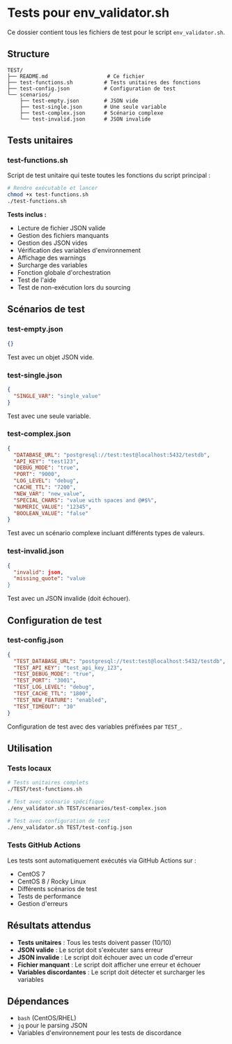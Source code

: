 # Tests pour env_validator.sh

Ce dossier contient tous les fichiers de test pour le script `env_validator.sh`.

## Structure

```
TEST/
├── README.md                   # Ce fichier
├── test-functions.sh          # Tests unitaires des fonctions
├── test-config.json           # Configuration de test
└── scenarios/
    ├── test-empty.json        # JSON vide
    ├── test-single.json       # Une seule variable
    ├── test-complex.json      # Scénario complexe
    └── test-invalid.json      # JSON invalide
```

## Tests unitaires

### test-functions.sh

Script de test unitaire qui teste toutes les fonctions du script principal :

```bash
# Rendre exécutable et lancer
chmod +x test-functions.sh
./test-functions.sh
```

**Tests inclus :**
- Lecture de fichier JSON valide
- Gestion des fichiers manquants
- Gestion des JSON vides
- Vérification des variables d'environnement
- Affichage des warnings
- Surcharge des variables
- Fonction globale d'orchestration
- Test de l'aide
- Test de non-exécution lors du sourcing

## Scénarios de test

### test-empty.json
```json
{}
```
Test avec un objet JSON vide.

### test-single.json
```json
{
  "SINGLE_VAR": "single_value"
}
```
Test avec une seule variable.

### test-complex.json
```json
{
  "DATABASE_URL": "postgresql://test:test@localhost:5432/testdb",
  "API_KEY": "test123",
  "DEBUG_MODE": "true",
  "PORT": "9000",
  "LOG_LEVEL": "debug",
  "CACHE_TTL": "7200",
  "NEW_VAR": "new_value",
  "SPECIAL_CHARS": "value with spaces and @#$%",
  "NUMERIC_VALUE": "12345",
  "BOOLEAN_VALUE": "false"
}
```
Test avec un scénario complexe incluant différents types de valeurs.

### test-invalid.json
```json
{
  "invalid": json,
  "missing_quote": "value
}
```
Test avec un JSON invalide (doit échouer).

## Configuration de test

### test-config.json
```json
{
  "TEST_DATABASE_URL": "postgresql://test:test@localhost:5432/testdb",
  "TEST_API_KEY": "test_api_key_123",
  "TEST_DEBUG_MODE": "true",
  "TEST_PORT": "3001",
  "TEST_LOG_LEVEL": "debug",
  "TEST_CACHE_TTL": "1800",
  "TEST_NEW_FEATURE": "enabled",
  "TEST_TIMEOUT": "30"
}
```
Configuration de test avec des variables préfixées par `TEST_`.

## Utilisation

### Tests locaux
```bash
# Tests unitaires complets
./TEST/test-functions.sh

# Test avec scénario spécifique
./env_validator.sh TEST/scenarios/test-complex.json

# Test avec configuration de test
./env_validator.sh TEST/test-config.json
```

### Tests GitHub Actions

Les tests sont automatiquement exécutés via GitHub Actions sur :
- CentOS 7
- CentOS 8 / Rocky Linux
- Différents scénarios de test
- Tests de performance
- Gestion d'erreurs

## Résultats attendus

- **Tests unitaires** : Tous les tests doivent passer (10/10)
- **JSON valide** : Le script doit s'exécuter sans erreur
- **JSON invalide** : Le script doit échouer avec un code d'erreur
- **Fichier manquant** : Le script doit afficher une erreur et échouer
- **Variables discordantes** : Le script doit détecter et surcharger les variables

## Dépendances

- `bash` (CentOS/RHEL)
- `jq` pour le parsing JSON
- Variables d'environnement pour les tests de discordance
